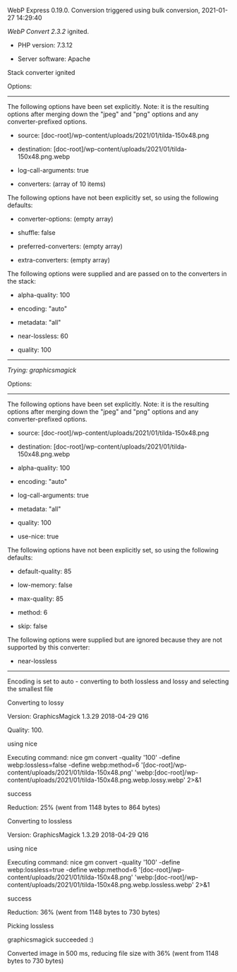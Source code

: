 WebP Express 0.19.0. Conversion triggered using bulk conversion, 2021-01-27 14:29:40

*WebP Convert 2.3.2*  ignited.
- PHP version: 7.3.12
- Server software: Apache

Stack converter ignited

Options:
------------
The following options have been set explicitly. Note: it is the resulting options after merging down the "jpeg" and "png" options and any converter-prefixed options.
- source: [doc-root]/wp-content/uploads/2021/01/tilda-150x48.png
- destination: [doc-root]/wp-content/uploads/2021/01/tilda-150x48.png.webp
- log-call-arguments: true
- converters: (array of 10 items)

The following options have not been explicitly set, so using the following defaults:
- converter-options: (empty array)
- shuffle: false
- preferred-converters: (empty array)
- extra-converters: (empty array)

The following options were supplied and are passed on to the converters in the stack:
- alpha-quality: 100
- encoding: "auto"
- metadata: "all"
- near-lossless: 60
- quality: 100
------------


*Trying: graphicsmagick* 

Options:
------------
The following options have been set explicitly. Note: it is the resulting options after merging down the "jpeg" and "png" options and any converter-prefixed options.
- source: [doc-root]/wp-content/uploads/2021/01/tilda-150x48.png
- destination: [doc-root]/wp-content/uploads/2021/01/tilda-150x48.png.webp
- alpha-quality: 100
- encoding: "auto"
- log-call-arguments: true
- metadata: "all"
- quality: 100
- use-nice: true

The following options have not been explicitly set, so using the following defaults:
- default-quality: 85
- low-memory: false
- max-quality: 85
- method: 6
- skip: false

The following options were supplied but are ignored because they are not supported by this converter:
- near-lossless
------------

Encoding is set to auto - converting to both lossless and lossy and selecting the smallest file

Converting to lossy
Version: GraphicsMagick 1.3.29 2018-04-29 Q16 
Quality: 100. 
using nice
Executing command: nice gm convert -quality '100' -define webp:lossless=false -define webp:method=6 '[doc-root]/wp-content/uploads/2021/01/tilda-150x48.png' 'webp:[doc-root]/wp-content/uploads/2021/01/tilda-150x48.png.webp.lossy.webp' 2>&1
success
Reduction: 25% (went from 1148 bytes to 864 bytes)

Converting to lossless
Version: GraphicsMagick 1.3.29 2018-04-29 Q16 
using nice
Executing command: nice gm convert -quality '100' -define webp:lossless=true -define webp:method=6 '[doc-root]/wp-content/uploads/2021/01/tilda-150x48.png' 'webp:[doc-root]/wp-content/uploads/2021/01/tilda-150x48.png.webp.lossless.webp' 2>&1
success
Reduction: 36% (went from 1148 bytes to 730 bytes)

Picking lossless
graphicsmagick succeeded :)

Converted image in 500 ms, reducing file size with 36% (went from 1148 bytes to 730 bytes)
